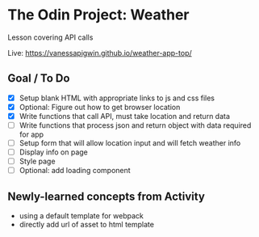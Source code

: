 # The Odin Project: Weather
Lesson covering API calls

Live: https://vanessapigwin.github.io/weather-app-top/

## Goal / To Do
- [x] Setup blank  HTML with appropriate links to js and css files
- [x] Optional: Figure out how to get browser location
- [x] Write functions that call API, must take location and return data
- [ ] Write functions that process json and return object with data required for app
- [ ] Setup form that will allow location input and will fetch weather info
- [ ] Display info on page
- [ ] Style page
- [ ] Optional: add loading component

## Newly-learned concepts from Activity
- using a default template for webpack
- directly add url of asset to html template
